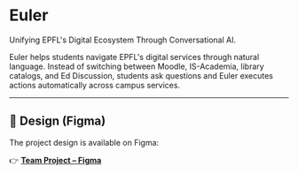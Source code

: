 # Euler
Unifying EPFL's Digital Ecosystem Through Conversational AI.

Euler helps students navigate EPFL's digital services through natural language. Instead of switching between Moodle, IS-Academia, library catalogs, and Ed Discussion, students ask questions and Euler executes actions automatically across campus services.

---

## 🎨 Design (Figma)

The project design is available on Figma:

👉 **[Team Project – Figma](https://www.figma.com/files/team/1555567590253638848/project/463252982/Team-project?fuid=1476929399801526854)**
